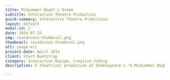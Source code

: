 ```yaml
---
title: Midsummer Night's Dream
subtitle: Interactive Theatre Production
quick-summary: Interactive Theatre Production
layout: default
modal-id: 2
date: 2014-07-15
img: roundicons-thumbnail.png
thumbnail: roundicons-thumbnail.png
alt: image-alt
project-date: April 2013
client: Start Bootstrap
category: Interaction Design, Creative Coding
description: A theatrical production of Shakespeare's "A Midsummer Night's Dream" directed by Alison Humphrey is a collaboration between the theatre department and the Digital Media Program at York University. As part of the team of 6 digital media students, we were in charge of developing the interactive projected special effects for the live performances. The production involved live motion capture and onstage particle effects projections based on infrared light tracking. I designed specific interactive effects which respond to commands from mouse/keyboard, a midi controller and the custom camera ir-light tracking system.

---
```

